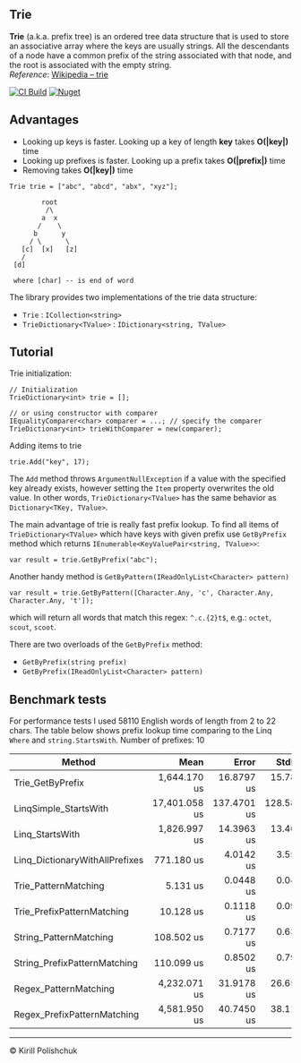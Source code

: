 Trie
------
**Trie** (a.k.a. prefix tree)  is an ordered tree data structure that is used to store an associative array where the keys are usually strings. All the descendants of a node have a common prefix of the string associated with that node, and the root is associated with the empty string.  
*Reference*: [Wikipedia &ndash; trie](http://en.wikipedia.org/wiki/Trie)

[![CI Build](https://github.com/kpol/trie/workflows/CI%20Build/badge.svg)](https://github.com/kpol/trie/actions?query=workflow%3A%22CI+Build%22)
[![Nuget](https://img.shields.io/nuget/v/KTrie.svg?logo=nuget)](https://www.nuget.org/packages/KTrie)

Advantages
------
 - Looking up keys is faster. Looking up a key of length **key** takes **O(|key|)** time
 - Looking up prefixes is faster. Looking up a prefix takes **O(|prefix|)** time
 - Removing takes **O(|key|)** time

```
Trie trie = ["abc", "abcd", "abx", "xyz"];

        root
         /\
        a  x
       /    \
      b      y
     / \      \
   [c]  [x]   [z]
   /
 [d]

 where [char] -- is end of word
```

The library provides two implementations of the trie data structure:
 - `Trie` : `ICollection<string>`
 - `TrieDictionary<TValue>` : `IDictionary<string, TValue>`

Tutorial
------
Trie initialization:

    // Initialization
    TrieDictionary<int> trie = [];

    // or using constructor with comparer
    IEqualityComparer<char> comparer = ...; // specify the comparer
    TrieDictionary<int> trieWithComparer = new(comparer);

Adding items to trie

    trie.Add("key", 17);

The `Add` method throws `ArgumentNullException` if a value with the specified key already exists, however setting the `Item` property overwrites the old value. In other words, `TrieDictionary<TValue>` has the same behavior as `Dictionary<TKey, TValue>`.

The main advantage of trie is really fast prefix lookup. To find all items of `TrieDictionary<TValue>` which have keys with given prefix use `GetByPrefix` method which returns `IEnumerable<KeyValuePair<string, TValue>>`:

    var result = trie.GetByPrefix("abc");

Another handy method is `GetByPattern(IReadOnlyList<Character> pattern)`

    var result = trie.GetByPattern([Character.Any, 'c', Character.Any, Character.Any, 't']);

which will return all words that match this regex: `^.c.{2}t$`, e.g.: `octet`, `scout`, `scoot`. 

There are two overloads of the `GetByPrefix` method:
 - `GetByPrefix(string prefix)`
 - `GetByPrefix(IReadOnlyList<Character> pattern)`

Benchmark tests
------
For performance tests I used 58110 English words of length from 2 to 22 chars. The table below shows prefix lookup time comparing to the Linq `Where` and `string.StartsWith`. Number of prefixes: 10

| Method                         | Mean          | Error       | StdDev      | Allocated |
|------------------------------- |--------------:|------------:|------------:|----------:|
| Trie_GetByPrefix               |  1,644.170 us |  16.8797 us |  15.7892 us |  782259 B |
| LinqSimple_StartsWith          | 17,401.058 us | 137.4701 us | 128.5896 us |  675940 B |
| Linq_StartsWith                |  1,826.997 us |  14.3963 us |  13.4664 us |  676893 B |
| Linq_DictionaryWithAllPrefixes |    771.180 us |   4.0142 us |   3.5585 us |  673053 B |
| Trie_PatternMatching           |      5.131 us |   0.0448 us |   0.0419 us |    9096 B |
| Trie_PrefixPatternMatching     |     10.128 us |   0.1118 us |   0.0991 us |   14896 B |
| String_PatternMatching         |    108.502 us |   0.7177 us |   0.6362 us |     416 B |
| String_PrefixPatternMatching   |    110.099 us |   0.8502 us |   0.7952 us |    3432 B |
| Regex_PatternMatching          |  4,232.071 us |  31.9178 us |  26.6528 us |     419 B |
| Regex_PrefixPatternMatching    |  4,581.950 us |  40.7450 us |  38.1129 us |    3435 B |


------
&copy; Kirill Polishchuk
